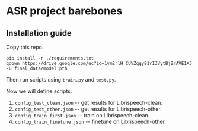 # ASR project barebones

## Installation guide

Copy this repo.

```shell
pip install -r ./requirements.txt
gdown https://drive.google.com/uc?id=1ym2rlH_CUVZggy81rIJVytBjZrAVE1X3 -O final_data/model.pth
```

Then run scripts using `train.py` and `test.py`.

Now we will define scripts.

1. `config_test_clean.json` -- get results for Librispeech-clean.
2. `config_test_other.json` -- get results for Librispeech-other.
3. `config_train_first.json` -- train on  Librispeech-clean.
4. `config_train_finetune.json` -- finetune on  Librispeech-other.

